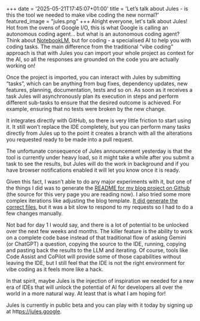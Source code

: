 +++
date = '2025-05-21T17:45:07+01:00'
title = 'Let’s talk about Jules - is this the tool we needed to make vibe coding the new normal?'
featured_image = "jules.png"
+++
Alright everyone, let's talk about Jules! Hot from the ovens of Google I/O, this is what Google is calling an autonomous coding agent… but what is an autonomous coding agent? Think about [NotebookLM](https://notebooklm.google/), but for coding - a specialised AI to help you with coding tasks. The main difference from the traditional “vibe coding” approach is that with Jules you can import your whole project as context for the AI, so all the responses are grounded on the code you are actually working on!

Once the project is imported, you can interact with Jules by submitting “tasks”, which can be anything from bug fixes, dependency updates, new features, planning, documentation, tests and so on. As soon as it receives a task Jules will asynchronously plan its execution in steps and perform different sub-tasks to ensure that the desired outcome is achieved. For example, ensuring that no tests were broken by the new change.

It integrates directly with GitHub, so there is very little friction to start using it. It still won’t replace the IDE completely, but you can perform many tasks directly from Jules up to the point it creates a branch with all the alterations you requested ready to be made into a pull request.

The unfortunate consequence of Jules announcement yesterday is that the tool is currently under heavy load, so it might take a while after you submit a task to see the results, but Jules will do the work in background and if you have browser notifications enabled it will let you know once it is ready.

Given this fact, I wasn’t able to do any major experiments with it, but one of the things I did was to generate the [README for my blog project on Github](https://github.com/danicat/danicat.dev/pull/1) (the source for this very page you are reading now). I also tried some more complex iterations like adjusting the blog template. [It did generate the correct files](https://github.com/danicat/danicat.dev/pull/2), but it was a bit slow to respond to my requests so I had to do a few changes manually.

Not bad for day 1 I would say, and there is a lot of potential to be unlocked over the next few weeks and months. The killer feature is the ability to work on a complete code base instead of that traditional flow of asking Gemini (or ChatGPT) a question, copying the source to the IDE, running, copying and pasting back the results to the LLM and iterating. Of course, tools like Code Assist and CoPilot will provide some of those capabilities without leaving the IDE, but I still feel that the IDE is not the right environment for vibe coding as it feels more like a hack.

In that spirit, maybe Jules is the injection of inspiration we needed for a new era of IDEs that will unlock the potential of AI for developers all over the world in a more natural way. At least that is what I am hoping for!

Jules is currently in public beta and you can play with it today by signing up at htt[ps://jules.google](https://jules.google).
